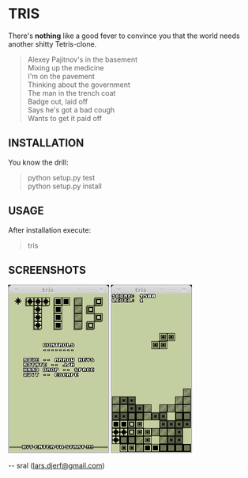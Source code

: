 TRIS
====
There's __nothing__ like a good fever to convince you
that the world needs another shitty Tetris-clone.

> Alexey Pajitnov's in the basement<br />
> Mixing up the medicine<br />
> I'm on the pavement<br />
> Thinking about the government<br />
> The man in the trench coat<br />
> Badge out, laid off<br />
> Says he's got a bad cough<br />
> Wants to get it paid off<br />

INSTALLATION
------------
You know the drill:
> python setup.py test<br />
> python setup.py install<br />

USAGE
-----
After installation execute:
> tris

SCREENSHOTS
-----------
![Splash screen](https://github.com/sral/tris/blob/master/resources/splash.png)
![Gameplay](https://github.com/sral/tris/blob/master/resources/gameplay.png)

-- sral (lars.djerf@gmail.com)

